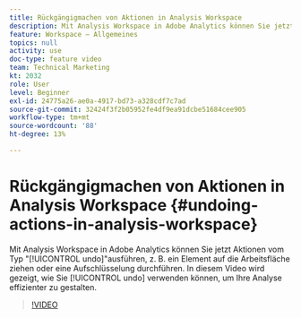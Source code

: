 ```yaml
---
title: Rückgängigmachen von Aktionen in Analysis Workspace
description: Mit Analysis Workspace in Adobe Analytics können Sie jetzt Aktionen zum "Rückgängigmachen"ausführen, z. B. ein Element auf die Arbeitsfläche ziehen oder eine Aufschlüsselung durchführen. In diesem Video wird gezeigt, wie Sie das Rückgängigmachen von Vorgängen verwenden können, um Ihre Analyse effizienter zu gestalten.
feature: Workspace – Allgemeines
topics: null
activity: use
doc-type: feature video
team: Technical Marketing
kt: 2032
role: User
level: Beginner
exl-id: 24775a26-ae0a-4917-bd73-a328cdf7c7ad
source-git-commit: 32424f3f2b05952fe4df9ea91dcbe51684cee905
workflow-type: tm+mt
source-wordcount: '88'
ht-degree: 13%

---
```


# Rückgängigmachen von Aktionen in Analysis Workspace {#undoing-actions-in-analysis-workspace}

Mit Analysis Workspace in Adobe Analytics können Sie jetzt Aktionen vom Typ &quot;[!UICONTROL undo]&quot;ausführen, z. B. ein Element auf die Arbeitsfläche ziehen oder eine Aufschlüsselung durchführen. In diesem Video wird gezeigt, wie Sie [!UICONTROL undo] verwenden können, um Ihre Analyse effizienter zu gestalten.

>[!VIDEO](https://video.tv.adobe.com/v/23983/?quality=12)

